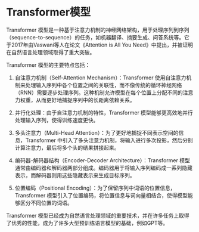 # Transformer模型

Transformer 模型是一种基于注意力机制的神经网络架构，用于处理序列到序列（sequence-to-sequence）的任务，如机器翻译、摘要生成、问答系统等。它于2017年由Vaswani等人在论文《Attention is All You Need》中提出，并被证明在自然语言处理领域取得了重大突破。

Transformer 模型的主要特点包括：

1. 自注意力机制（Self-Attention Mechanism）：Transformer 使用自注意力机制来处理输入序列中各个位置之间的关联性，而不像传统的循环神经网络（RNN）需要逐步处理序列。这种机制允许模型在每个位置上分配不同的注意力权重，从而更好地捕捉序列中的长距离依赖关系。

2. 并行化处理：由于自注意力机制的特性，Transformer 模型能够更高效地并行处理输入序列，使得训练速度更快。

3. 多头注意力（Multi-Head Attention）：为了更好地捕捉不同表示空间的信息，Transformer 中引入了多头注意力机制，将输入进行多次投影，然后分别计算注意力，最后将多个头的结果拼接起来。

4. 编码器-解码器结构（Encoder-Decoder Architecture）：Transformer 模型通常由编码器和解码器两部分组成。编码器用于将输入序列编码成一系列隐藏表示，而解码器则用这些隐藏表示来生成目标序列。

5. 位置编码（Positional Encoding）：为了保留序列中词语的位置信息，Transformer 模型引入了位置编码，将位置信息与词向量相结合，使得模型能够区分不同位置的词语。

Transformer 模型已经成为自然语言处理领域的重要技术，并在许多任务上取得了优秀的性能，成为了许多大型预训练语言模型的基础，例如GPT等。

